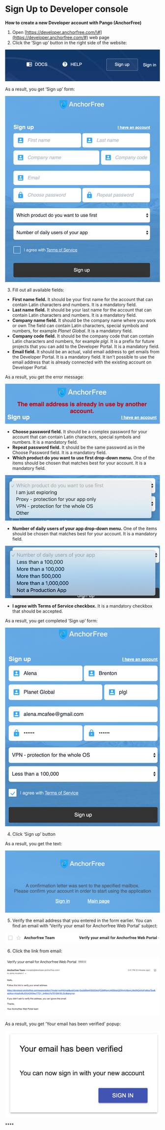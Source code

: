 # Sign Up to Developer console

**How to create a new Developer account with Pango \(AnchorFree\)**

1. Open [https://developer.anchorfree.com/\#](https://developer.anchorfree.com/#) web page
2. Click the ‘Sign up’ button in the right side of the website:

![](../.gitbook/assets/0%20%282%29.png)

As a result, you get ‘Sign up’ form:

![](../.gitbook/assets/1.png)

3.  Fill out all available fields:

* **First name field.** It should be your first name for the account that can contain Latin characters and numbers. It is a mandatory field.
* **Last name field.** It should be your last name for the account that can contain Latin characters and numbers. It is a mandatory field.
* **Company name field.** It should be the company name where you work or own The field can contain Latin characters, special symbols and numbers, for example _Planet Global_. It is a mandatory field.
* **Company code field.** It should be the company code that can contain Latin characters and numbers, for example _plgl_. It is a prefix for future projects that you can add to the Developer Portal. It is a mandatory field.
* **Email field.** It should be an actual, valid email address to get emails from the Developer Portal. It is a mandatory field. It isn't possible to use the email address that is already connected with the existing account on Developer Portal.

As a result, you get the error message:

![](../.gitbook/assets/2.png)

* **Choose password field.** It should be a complex password for your account that can contain Latin characters, special symbols and numbers. It is a mandatory field.
* **Repeat password field.** It should be the same password as in the Choose Password field. It is a mandatory field.
* **Which product do you want to use first drop-down menu.** One of the items should be chosen that matches best for your account. It is a mandatory field.

![](../.gitbook/assets/3.png)

* **Number of daily users of your app drop-down menu.** One of the items should be chosen that matches best for your account. It is a mandatory field.

![](../.gitbook/assets/4%20%282%29.png)

* **I agree with Terms of Service checkbox.** It is a mandatory checkbox that should be accepted.

As a result, you get completed ‘Sign up’ form:

![](../.gitbook/assets/5%20%281%29.png)

4.   Click ‘Sign up’ button

As a result, you get the text:

![](../.gitbook/assets/6%20%282%29.png)

5.   Verify the email address that you entered in the form earlier. You can find an email with ‘Verify your email for Anchorfree Web Portal’ subject:

![](../.gitbook/assets/7.png)

6.  Click the link from email:

![](../.gitbook/assets/8%20%281%29.png)

As a result, you get ‘Your email has been verified’ popup:

![](../.gitbook/assets/9%20%281%29.png)

\*\*\*\*

